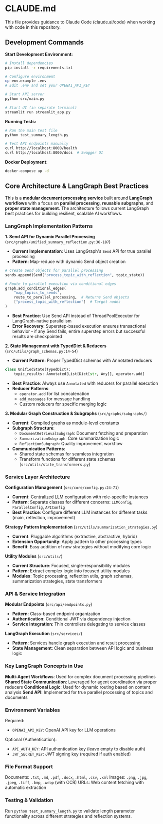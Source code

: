 # CLAUDE.md

This file provides guidance to Claude Code (claude.ai/code) when working with code in this repository.

## Development Commands

**Start Development Environment:**
```bash
# Install dependencies
pip install -r requirements.txt

# Configure environment
cp env.example .env
# Edit .env and set your OPENAI_API_KEY

# Start API server
python src/main.py

# Start UI (in separate terminal)
streamlit run streamlit_app.py
```

**Running Tests:**
```bash
# Run the main test file
python test_summary_length.py

# Test API endpoints manually
curl http://localhost:8000/health
curl http://localhost:8000/docs  # Swagger UI
```

**Docker Deployment:**
```bash
docker-compose up -d
```

## Core Architecture & LangGraph Best Practices

This is a **modular document processing service** built around **LangGraph workflows** with a focus on **parallel processing**, **reusable subgraphs**, and **proper state management**. The architecture follows current LangGraph best practices for building resilient, scalable AI workflows.

### LangGraph Implementation Patterns

**1. Send API for Dynamic Parallel Processing** (`src/graphs/unified_summary_reflection.py:36-187`)
- **Current Implementation**: Uses LangGraph's `Send` API for true parallel processing
- **Pattern**: Map-reduce with dynamic Send object creation
```python
# Create Send objects for parallel processing
sends.append(Send("process_topic_with_reflection", topic_state))

# Route to parallel execution via conditional edges
graph.add_conditional_edges(
    "map_topics_to_sends",
    route_to_parallel_processing,  # Returns Send objects  
    ["process_topic_with_reflection"]  # Target nodes
)
```
- **Best Practice**: Use Send API instead of ThreadPoolExecutor for LangGraph-native parallelism
- **Error Recovery**: Superstep-based execution ensures transactional behavior - if any Send fails, entire superstep errors but successful results are checkpointed

**2. State Management with TypedDict & Reducers** (`src/utils/graph_schemas.py:14-54`)
- **Current Pattern**: Proper TypedDict schemas with Annotated reducers
```python
class UnifiedState(TypedDict):
    topic_results: Annotated[List[Dict[str, Any]], operator.add]
```
- **Best Practice**: Always use `Annotated` with reducers for parallel execution
- **Reducer Patterns**: 
  - `operator.add` for list concatenation
  - `add_messages` for message handling
  - Custom reducers for specific merging logic

**3. Modular Graph Construction & Subgraphs** (`src/graphs/subgraphs/`)
- **Current**: Compiled graphs as module-level constants
- **Subgraph Structure**: 
  - `DocumentRetrievalSubgraph`: Document fetching and preparation
  - `SummarizationSubgraph`: Core summarization logic
  - `ReflectionSubgraph`: Quality improvement workflow
- **Communication Patterns**: 
  - Shared state schemas for seamless integration
  - Transform functions for different state schemas (`src/utils/state_transformers.py`)

### Service Layer Architecture

**Configuration Management** (`src/core/config.py:24-71`)
- **Current**: Centralized LLM configuration with role-specific instances
- **Pattern**: Separate classes for different concerns: `LLMConfig`, `ParallelConfig`, `APIConfig`
- **Best Practice**: Configure different LLM instances for different tasks (main, reflection, improvement)

**Strategy Pattern Implementation** (`src/utils/summarization_strategies.py`)
- **Current**: Pluggable algorithms (extractive, abstractive, hybrid)
- **Extension Opportunity**: Apply pattern to other processing types
- **Benefit**: Easy addition of new strategies without modifying core logic

**Utility Modules** (`src/utils/`)
- **Current Structure**: Focused, single-responsibility modules
- **Pattern**: Extract complex logic into focused utility modules
- **Modules**: Topic processing, reflection utils, graph schemas, summarization strategies, state transformers

### API & Service Integration

**Modular Endpoints** (`src/api/endpoints.py`)
- **Pattern**: Class-based endpoint organization
- **Authentication**: Conditional JWT via dependency injection
- **Service Integration**: Thin controllers delegating to service classes

**LangGraph Execution** (`src/services/`)
- **Pattern**: Services handle graph execution and result processing
- **State Management**: Clean separation between API logic and business logic

### Key LangGraph Concepts in Use

**Multi-Agent Workflows**: Used for complex document processing pipelines
**Shared State Communication**: Leveraged for agent coordination via proper reducers
**Conditional Logic**: Used for dynamic routing based on content analysis
**Send API**: Implemented for true parallel processing of topics and documents

### Environment Variables

Required:
- `OPENAI_API_KEY`: OpenAI API key for LLM operations

Optional (Authentication):
- `API_AUTH_KEY`: API authentication key (leave empty to disable auth)
- `JWT_SECRET_KEY`: JWT signing key (required if auth enabled)

### File Format Support

Documents: `.txt`, `.md`, `.pdf`, `.docx`, `.html`, `.csv`, `.xml`
Images: `.png`, `.jpg`, `.jpeg`, `.tiff`, `.bmp`, `.webp` (with OCR)
URLs: Web content fetching with automatic extraction

### Testing & Validation

Run `python test_summary_length.py` to validate length parameter functionality across different strategies and reflection systems.